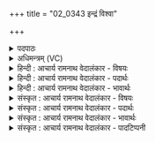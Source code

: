 +++
title = "02_0343 इन्द्रं विश्वा"

+++
<details><summary>पदपाठः</summary>

इ꣡न्द्र꣢꣯म्। वि꣡श्वाः꣢। अ꣣वीवृधन्। समुद्र꣡व्य꣢चसम्। स꣣मुद्र꣢। व्य꣣चसम्। गि꣡रः꣢꣯। र꣣थी꣡त꣢मम्। र꣣थी꣡नाम्। वा꣡जा꣢꣯नाम्। स꣡त्प꣢꣯तिम्। सत्। प꣣तिम्। प꣡ति꣢꣯म्। ३४३।
</details>

<details><summary>अधिमन्त्रम् (VC)</summary>

- इन्द्रः
- जेता माधुच्छन्दसः
- अनुष्टुप्
- गान्धारः
- ऐन्द्रं काण्डम्
</details>

<details><summary>हिन्दी : आचार्य रामनाथ वेदालंकार - विषयः</summary>

अगले मन्त्र में पुनः इन्द्र की महिमा का विषय वर्णित है।
</details>

<details><summary>हिन्दी : आचार्य रामनाथ वेदालंकार - पदार्थः</summary>

पदार्थान्वयभाषाः -  प्रथम—परमेश्वर के पक्ष में। (विश्वाः) सब (गिरः) स्तुति-वाणियाँ वा वेद-वाणियाँ (समुद्र-व्यचसम्) सागर और अन्तरिक्ष के समान व्याप्तिवाले, (रथीनाम्) रथवालों में (रथीतमम्) सबसे बढ़कर रथवाले अर्थात् पृथिवी, सूर्य, चन्द्र आदि अनेक रथसदृश गतिशील लोकों के सर्वोच्च स्वामी, (वाजानाम्) सब बलों के (पतिम्) अधीश्वर, (सत्पतिम्) सज्जनों, सद्गुणों व सदाचारों के रक्षक (इन्द्रम्) परमैश्वर्यवान् परमात्मा का (अवीवृधन्) वर्धन अर्थात् महिमागान द्वारा प्रचार-प्रसार करती हैं ॥ द्वितीय—राजा के पक्ष में। (विश्वाः) सब (गिरः) राष्ट्रवासी प्रजाजनों की वाणियाँ (समुद्रव्यचसम्) जलपोतों से सागर में और विमानों से अन्तरिक्ष में व्याप्त, (रथीनाम्) यान-स्वामियों में (रथीतमम्) भूयान, जलयान और विमानों के सबसे बड़े स्वामी, (वाजानाम्) दैहिक, मानसिक और आत्मिक बलों, अन्नों वा युद्धों के (पतिम्) अधीश्वर, (सत्पतिम्) सज्जनों वा सत्कर्मों के रक्षक (इन्द्रम्) शत्रुविदारक तथा सुखप्रद राजा को (अवीवृधन्) बढ़ायें, उत्साहित करें ॥२॥ इस मन्त्र में श्लेषालङ्कार है। ‘रथी, रथी’ में लाटानुप्रास और ‘पतिम् पतिम्’ में यमक है ॥२॥
</details>

<details><summary>हिन्दी : आचार्य रामनाथ वेदालंकार - भावार्थः</summary>

भावार्थभाषाः -  सब वेदवाणियाँ और स्तोताओं की वाणियाँ परमेश्वर की ही महिमा का गान करती हैं। वैसे ही राष्ट्र में प्रजाओं की वाणियाँ प्रजावत्सल राजा की महिमा का गान करें ॥२॥
</details>

<details><summary>संस्कृत : आचार्य रामनाथ वेदालंकार - विषयः</summary>

अथ पुनरिन्द्रस्य महिम्नो विषयमाह।
</details>

<details><summary>संस्कृत : आचार्य रामनाथ वेदालंकार - पदार्थः</summary>

पदार्थान्वयभाषाः -  प्रथमः—परमात्मपक्षे। (विश्वाः) सर्वाः (गिरः) वेदवाचः स्तुतिवाचो वा (समुद्रव्यचसम्) अब्धिवद् अन्तरिक्षवद् वा व्यचाः व्याप्तिर्यस्य तम्। समुद्र इत्यन्तरिक्षनामसु पठितम्। निघं० १।३। स उत्तरस्मादधरं समुद्रमपो दिव्या असृजद् वर्ष्या अभि। ऋ० १०।९८।५ इति प्रामाण्यात् अब्धिराकाशश्चोभयमपि समुद्रशब्देनोच्यते। व्यचस् इति व्यचितिर्व्याप्तिकर्मणोऽसुन् प्रत्ययान्तम्। रक्-प्रत्ययान्तः समुद्रशब्दः प्रत्ययस्वरेणान्तोदात्तः, बहुव्रीहौ पूर्वपदप्रकृतिस्वरः। (रथीनाम्) रथवताम् (रथीतमम्) रथवत्तमम् पृथिवीसूर्यचन्द्रादीनाम् अनेकेषां रंहणवतां लोकानां सर्वातिशायिनमधीश्वरम् इत्यर्थः। रथशब्दात् ‘छन्दसीवनिपौ च वक्तव्यौ।’ अ० ५।२।१२२ वा० इति मतुबर्थे ई प्रत्ययः। (वाजानाम्) सर्वेषां बलानाम् (पतिम्) अधीश्वरम्, (सत्पतिम्) सतां सज्जनानां सद्गुणानां सदाचाराणां वा रक्षकम् (इन्द्रम्) परमैश्वर्यवन्तं परमात्मानम् (अवीवृधन्) वर्द्धयन्ति, प्रचारयन्तीत्यर्थः ॥२ अथ द्वितीयः—राजपक्षे। (विश्वाः) सर्वाः (गिरः) राष्ट्रवासिनां प्रजाजनानां वाचः (समुद्रव्यचसम्) जलपोतैः सागरे विमानैश्चान्तरिक्षे व्यचाः व्याप्तिर्यस्य तम्, (रथीनाम्) यानस्वामिनां मध्ये (रथीतमम्) अतिशयेन भूजलान्तरिक्षयानस्वामिनम्, (वाजानाम्) दैहिकमानसाऽऽत्मिकबलानाम् अन्नानां, युद्धानां वा (पतिम्) अधीश्वरम्, (सत्पतिम्) सतां सत्पुरुषाणां सत्कर्मणां च रक्षकम् (इन्द्रम्) शत्रुविदारकं प्रजानां सुखप्रदं राजानम् (अवीवृधन्) वर्द्धयन्तु, उत्साहयन्तु। अत्र लोडर्थे लुङ् ॥२॥३ अत्र श्लेषालङ्कारः। ‘रथी-रथी’ इत्यत्र लाटानुप्रासः। ‘पतिम्-पतिम्’ इत्यत्र यमकम् ॥२॥
</details>

<details><summary>संस्कृत : आचार्य रामनाथ वेदालंकार - भावार्थः</summary>

भावार्थभाषाः -  सर्वा वेदवाचः स्तुतिवाचश्च परमेश्वरस्यैव महिमानं गायन्ति। तथैव राष्ट्रे प्रजानां वाचः प्रजावत्सलस्य नृपतेर्महिमानं गायन्तु ॥२॥४
</details>

<details><summary>संस्कृत : आचार्य रामनाथ वेदालंकार - पादटिप्पनी</summary>

टिप्पणी:   १. ऋ० १।११।१। य० १२।५६, १७।६१ उभयोः ऋषिः सुतजेतृमधुच्छन्दाः; १५।६१ ऋषिः मधुच्छन्दाः। साम० ८२७। २. (समुद्रव्यचसम्) समुद्रेऽन्तरिक्षे व्यचा व्याप्तिर्यस्य तं सर्वव्यापिनमीश्वरम्। (रथीतमम्) बहवो रथा रमणाधिकरणाः पृथिवीसूर्यादयो लोका विद्यन्ते यस्मिन् स रथीरीश्वरः सोऽतिशयितस्तम्। (सत्पतिम्) यः सतां नाशरहितानां प्रकृत्यादिकारणद्रव्याणां पतिः स्वामी तमीश्वरम् (पतिम्) यः पाति रक्षति चराचरं जगत् तमीश्वरम्। इति ऋ० १।११।१ भाष्ये द०। ३. (समुद्रव्यचसम्) समुद्रे नौकादिविजयगुणसाधनव्यापिनं शूरवीरम्। (रथीतमम्) रथाः प्रशस्ता रणविजयहेतवो विमानादयो विद्यन्ते यस्य सोऽतिशयितः शूरस्तम्—इति तत्रैव द०। ४. दयानन्दर्षिर्मन्त्रमिमम् ऋग्वेदभाष्ये परमेश्वरविषये शूरविषये च, य० १२।६१ भाष्ये कुमारकुमारीणां कर्त्तव्यविषये, य० १५।६१ भाष्ये राजप्रजाविषये, य० १७।६१ भाष्ये च जगत्स्रष्टुरीश्वरस्य गुणविषये व्याख्यातवान्।
</details>